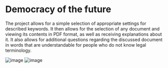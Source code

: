 # Democracy of the future

The project allows for a simple selection of appropriate settings for described keywords. It then allows for the selection of any document and viewing its contents in PDF format, as well as receiving explanations about it. It also allows for additional questions regarding the discussed document in words that are understandable for people who do not know legal terminology.


![image](https://github.com/dorkyboi/democracy-of-the-future/assets/23461412/1c5393d0-c759-4842-ba67-c2b946906239)
![image](https://github.com/dorkyboi/democracy-of-the-future/assets/23461412/c7b54b19-34c8-4bb4-bde2-de2d28d7ad7b)
